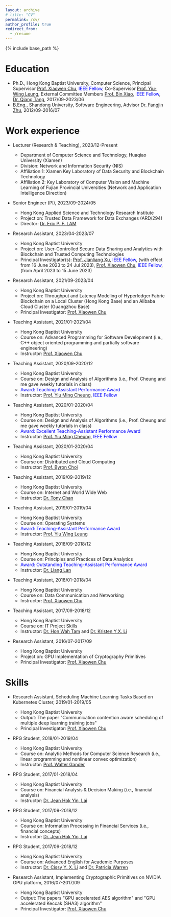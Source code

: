 ```yaml
---
layout: archive
# title: "CV"
permalink: /cv/
author_profile: true
redirect_from:
  - /resume
---
```


{% include base_path %}

Education
======
* Ph.D., Hong Kong Baptist University, Computer Science, Principal Supervisor [Prof. Xiaowen Chu](https://www.comp.hkbu.edu.hk/~chxw/), <span style="color:blue">IEEE Fellow</span>, Co-Supervisor [Prof. Yiu-Wing Leung](https://www.comp.hkbu.edu.hk/v1/?page=profile&id=ywleung), External Committee Members [Prof. Bin Xiao](https://web.comp.polyu.edu.hk/csbxiao/), <span style="color:blue">IEEE Fellow</span>, [Dr. Qiang Tang](https://www.sydney.edu.au/engineering/about/our-people/academic-staff/qiang-tang.html), 2017/09-2023/06
* B.Eng., Shandong University, Software Engineering, Advisor [Dr. Fangjin Zhu](https://www.sc.sdu.edu.cn/info/1045/2267.htm), 2012/09-2016/07

Work experience
======
* Lecturer (Research & Teaching), 2023/12-Present
  * Department of Computer Science and Technology, Huaqiao University (Xiamen)
  * Division: Network and Information Security (NIS)
  * Affiliation 1: Xiamen Key Laboratory of Data Security and Blockchain Technology
  * Affiliation 2: Key Laboratory of Computer Vision and Machine Learning of Fujian Provincial Universities (Network and Application Intelligence Direction)

* Senior Engineer (PI), 2023/09-2024/05
  * Hong Kong Applied Science and Technology Research Institute
  * Project on: Trusted Data Framework for Data Exchanges (ARD/294)
  * Director: [Dr. Eric P. F. LAM](https://www.linkedin.com/in/peifunglam2/)

* Research Assistant, 2023/04-2023/07
  * Hong Kong Baptist University
  * Project on: User-Controlled Secure Data Sharing and Analytics with Blockchain and Trusted Computing Technologies
  * Principal Investigator(s): [Prof. Jianliang Xu](https://www.comp.hkbu.edu.hk/~xujl/), <span style="color:blue">IEEE Fellow</span>, (with effect from 16 June 2023 to 24 Jul 2023), [Prof. Xiaowen Chu](https://www.comp.hkbu.edu.hk/~chxw/), <span style="color:blue">IEEE Fellow</span>, (from April 2023 to 15 June 2023)


* Research Assistant, 2021/09-2023/04
  * Hong Kong Baptist University
  * Project on: Throughput and Latency Modeling of Hyperledger Fabric Blockchain on a Local Cluster (Hong Kong Base) and an Alibaba Cloud Cluster (Guangzhou Base)
  * Principal Investigator: [Prof. Xiaowen Chu](https://www.comp.hkbu.edu.hk/~chxw/)

* Teaching Assistant, 2021/01-2021/04
  * Hong Kong Baptist University
  * Course on: Advanced Programming for Software Development (i.e., C++ object oriented programming and partially software engineering)
  * Instructor: [Prof. Xiaowen Chu](https://www.comp.hkbu.edu.hk/~chxw/)

* Teaching Assistant, 2020/09-2020/12
  * Hong Kong Baptist University
  * Course on: Design and Analysis of Algorithms (i.e., Prof. Cheung and me gave weekly tutorials in class)
  * <span style="color:blue">Award: Teaching-Assistant Performance Award</span>
  * Instructor: [Prof. Yiu Ming Cheung](https://www.comp.hkbu.edu.hk/~ymc/), <span style="color:blue">IEEE Fellow</span>
  
* Teaching Assistant, 2020/01-2020/04
  * Hong Kong Baptist University
  * Course on: Design and Analysis of Algorithms (i.e., Prof. Cheung and me gave weekly tutorials in class)
  * <span style="color:blue">Award: Excellent Teaching-Assistant Performance Award</span>
  * Instructor: [Prof. Yiu Ming Cheung](https://www.comp.hkbu.edu.hk/~ymc/), <span style="color:blue">IEEE Fellow</span>

* Teaching Assistant, 2020/01-2020/04
  * Hong Kong Baptist University
  * Course on: Distributed and Cloud Computing
  * Instructor: [Prof. Byron Choi](https://www.comp.hkbu.edu.hk/~bchoi/)

* Teaching Assistant, 2019/09-2019/12
  * Hong Kong Baptist University
  * Course on: Internet and World Wide Web
  * Instructor: [Dr. Tony Chan](https://www.linkedin.com/in/tony-chan-486908191/)

* Teaching Assistant, 2019/01-2019/04
  * Hong Kong Baptist University
  * Course on: Operating Systems
  * <span style="color:blue">Award: Teaching-Assistant Performance Award</span>
  * Instructor: [Prof. Yiu Wing Leung](https://www.comp.hkbu.edu.hk/v1/?page=profile&id=ywleung)

* Teaching Assistant, 2018/09-2018/12
  * Hong Kong Baptist University
  * Course on: Principles and Practices of Data Analytics
  * <span style="color:blue">Award: Outstanding Teaching-Assistant Performance Award</span>
  * Instructor: [Dr. Liang Lan](https://imd.hkbu.edu.hk/faculty-member/Dr-LAN-Liang.html)

* Teaching Assistant, 2018/01-2018/04
  * Hong Kong Baptist University
  * Course on: Data Communication and Networking
  * Instructor: [Prof. Xiaowen Chu](https://www.comp.hkbu.edu.hk/~chxw/)

* Teaching Assistant, 2017/09-2018/12
  * Hong Kong Baptist University
  * Course on: IT Project Skills
  * Instructor: [Dr. Hon Wah Tam](https://biography.omicsonline.org/hong-kong/hong-kong-baptist-university/hon-wah-tam-643540) and [Dr. Kristen Y.X. Li](https://www.comp.hkbu.edu.hk/v1/?page=profile&id=csyxli) 

* Research Assistant, 2016/07-2017/09
  * Hong Kong Baptist University
  * Project on: GPU Implementation of Cryptography Primitives
  * Principal Investigator: [Prof. Xiaowen Chu](https://www.comp.hkbu.edu.hk/~chxw/)



Skills
======  

* Research Assistant, Scheduling Machine Learning Tasks Based on Kubernetes Cluster, 2019/01-2019/05
  * Hong Kong Baptist University
  * Output: The paper "Communication contention aware scheduling of multiple deep learning training jobs"
  * Principal Investigator: [Prof. Xiaowen Chu](https://www.comp.hkbu.edu.hk/~chxw/)

* RPG Student, 2018/01-2019/04
  * Hong Kong Baptist University
  * Course on: Analytic Methods for Computer Science Research (i.e., linear programming and nonlinear convex optimization)
  * Instructor: [Prof. Walter Gander](https://people.inf.ethz.ch/gander/)

* RPG Student, 2017/01-2018/04
  * Hong Kong Baptist University
  * Course on: Financial Analysis & Decision Making (i.e., financial analysis)
  * Instructor: [Dr. Jean Hok Yin, Lai](https://www.comp.hkbu.edu.hk/v1/?page=profile&id=jeanlai)

* RPG Student, 2017/09-2018/12
  * Hong Kong Baptist University
  * Course on: Information Processing in Financial Services (i.e., financial concepts)
  * Instructor: [Dr. Jean Hok Yin, Lai](https://www.comp.hkbu.edu.hk/v1/?page=profile&id=jeanlai)

* RPG Student, 2017/09-2018/12
  * Hong Kong Baptist University
  * Course on: Advanced English for Academic Purposes
  * Instructor: [Dr. Cissy Y. X. Li](https://artsbu.hkbu.edu.hk/about-us/our-community-of-teachers-and-researchers/dr-cissy-li) and [Dr. Patricia Warren](https://biography.omicsonline.org/china/hong-kong-baptist-university-hkbu/patricia-warren-206075)

* Research Assistant, Implementing Cryptographic Primitives on NVIDIA GPU platform, 2016/07-2017/09
  * Hong Kong Baptist University
  * Output: The papers "GPU accelerated AES algorithm" and "GPU accelerated Keccak (SHA3) algorithm"
  * Principal Investigator: [Prof. Xiaowen Chu](https://www.comp.hkbu.edu.hk/~chxw/)


